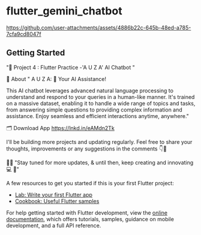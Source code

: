 # flutter_gemini_chatbot


https://github.com/user-attachments/assets/4886b22c-645b-48ed-a785-7cfa9cd8047f


## Getting Started

"🚀 Project 4 : Flutter Practice -'A U Z A' AI Chatbot "

📁 About 
" A U Z A: 🤖 Your AI Assistance!

This AI chatbot leverages advanced natural language processing to understand and respond to your queries in a human-like manner.  It's trained on a massive dataset, enabling it to handle a wide range of topics and tasks, from answering simple questions to providing complex information and assistance.  Enjoy seamless and efficient interactions anytime, anywhere."

🗂️ Download App 
https://lnkd.in/eAMdn2Tk

I'll be building more projects and updating regularly.
Feel free to share your thoughts, improvements or any suggestions in the comments 👇💬

🧑‍💻
"Stay tuned for more updates, & until then, 
keep creating and innovating 💻 💫"

A few resources to get you started if this is your first Flutter project:

- [Lab: Write your first Flutter app](https://docs.flutter.dev/get-started/codelab)
- [Cookbook: Useful Flutter samples](https://docs.flutter.dev/cookbook)

For help getting started with Flutter development, view the
[online documentation](https://docs.flutter.dev/), which offers tutorials,
samples, guidance on mobile development, and a full API reference.
